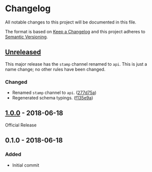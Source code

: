# Changelog
All notable changes to this project will be documented in this file.

The format is based on [Keep a Changelog](http://keepachangelog.com/en/1.0.0/)
and this project adheres to [Semantic Versioning](http://semver.org/spec/v2.0.0.html).

## [Unreleased]

This major release has the `stamp` channel renamed to `api`.
This is just a name change; no other rules have been changed.

### Changed
 - Renamed `stamp` channel to `api`. ([277d75a])
 - Regenerated schema typings. ([f135e9a])

## [1.0.0] - 2018-06-18

Official Release

## 0.1.0 - 2018-06-18

### Added
 - Initial commit

[Unreleased]: https://bitbucket.org/preferizi/bot-configs-schema/compare/HEAD..v1.0.0

[1.0.0]: https://bitbucket.org/preferizi/bot-configs-schema/compare/v1.0.0..v0.1.0

[277d75a]: https://bitbucket.org/preferizi/bot-configs-schema/commits/277d75a
[f135e9a]: https://bitbucket.org/preferizi/bot-configs-schema/commits/f135e9a
